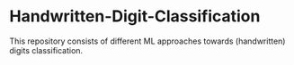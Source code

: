 # Handwritten-Digit-Classification
This repository consists of different ML approaches towards (handwritten) digits classification.
